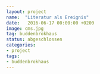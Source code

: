 ```yaml
---
layout: project
name:  "Literatur als Ereignis"
date:   2016-06-17 00:00:00 +0200
image: cms.jpg
tag: buddenbrokhaus
status: abgeschlossen
categories:
- project
tags:
- buddenbrokhaus
---
```

